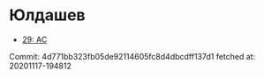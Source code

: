 # Юлдашев
- [29: AC](29.md)

Commit: 4d771bb323fb05de92114605fc8d4dbcdff137d1
 fetched at: 20201117-194812

